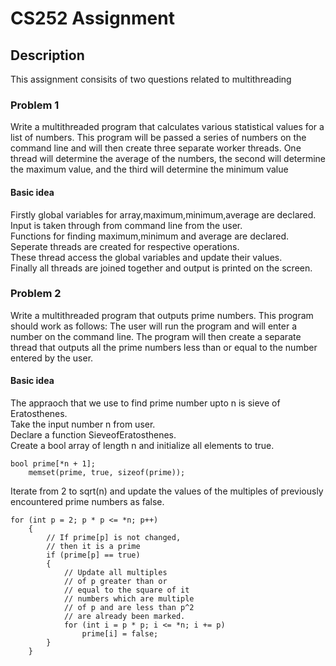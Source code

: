 # CS252 Assignment

## Description
This assignment consisits of two questions related to multithreading

### Problem 1
Write a multithreaded program that calculates various statistical values
for a list of numbers. This program will be passed a series of numbers
on the command line and will then create three separate worker threads.
One thread will determine the average of the numbers, the second will
determine the maximum value, and the third will determine the minimum value

#### Basic idea
Firstly global variables for array,maximum,minimum,average are declared.  
Input is taken through from command line from the user.  
Functions for finding maximum,minimum and average are declared.  
Seperate threads are created for respective operations.  
These thread access the global variables and update their values.  
Finally all threads are joined together and output is printed on the screen.  

### Problem 2
Write a multithreaded program that outputs prime numbers. This program should work as follows: The user will run the program and will
enter a number on the command line. The program will then create a
separate thread that outputs all the prime numbers less than or equal to
the number entered by the user.

#### Basic idea
The appraoch that we use to find prime number upto n is sieve of Eratosthenes.  
Take the input number n from user.  
Declare a function SieveofEratosthenes.  
Create a bool array of length n and initialize all elements to true.  
```
bool prime[*n + 1];
    memset(prime, true, sizeof(prime));
```
Iterate from 2 to sqrt(n) and update the values of the multiples of previously encountered prime numbers as false.

```
for (int p = 2; p * p <= *n; p++)
    {
        // If prime[p] is not changed,
        // then it is a prime
        if (prime[p] == true)
        {
            // Update all multiples
            // of p greater than or
            // equal to the square of it
            // numbers which are multiple
            // of p and are less than p^2
            // are already been marked.
            for (int i = p * p; i <= *n; i += p)
                prime[i] = false;
        }
    }
```
